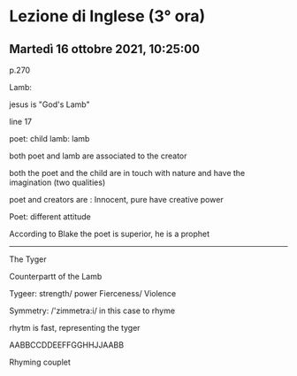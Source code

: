 #  Lezione di Inglese (3° ora)
## Martedì 16 ottobre 2021, 10:25:00


p.270

Lamb: 

jesus is "God's Lamb"


line 17

poet: child
lamb: lamb

both poet and lamb are associated to the creator

both the poet and the child are in touch with nature and have the imagination (two qualities)

poet and creators are :
Innocent, pure
have creative power


Poet: different attitude


According to Blake the poet is superior, he is a prophet



---

The Tyger

Counterpartt of the Lamb

Tygeer: strength/ power
Fierceness/ Violence


Symmetry: /'zimmetra:i/  in this case to rhyme 


rhytm is fast, representing the tyger

AABBCCDDEEFFGGHHJJAABB

Rhyming couplet
<!--stackedit_data:
eyJoaXN0b3J5IjpbLTIwMjI0NjA1NDhdfQ==
-->